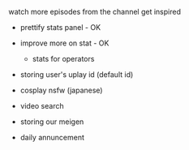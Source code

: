 watch more episodes from the channel
get inspired

* prettify stats panel - OK
* improve more on stat - OK
	- stats for operators
* storing user's uplay id (default id)

* cosplay nsfw (japanese)
* video search

* storing our meigen
* daily annuncement
